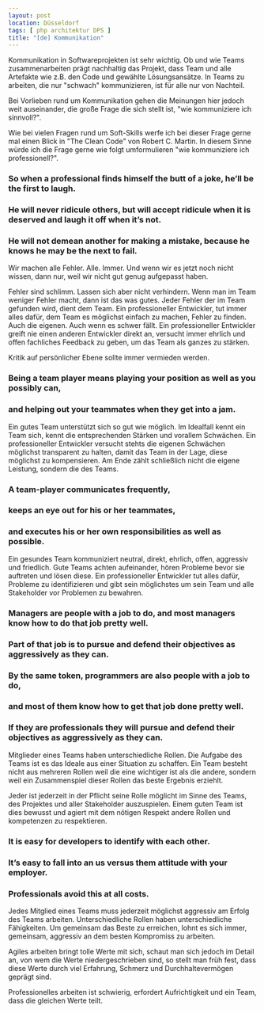 ```yaml
---
layout: post
location: Düsseldorf
tags: [ php architektur DPS ]
title: "[de] Kommunikation"
---
```


Kommunikation in Softwareprojekten ist sehr wichtig.
Ob und wie Teams zusammenarbeiten prägt nachhaltig das Projekt, dass Team und alle Artefakte wie z.B. den Code und gewählte Lösungsansätze.
In Teams zu arbeiten, die nur "schwach" kommunizieren, ist für alle nur von Nachteil.


Bei Vorlieben rund um Kommunikation gehen die Meinungen hier jedoch weit auseinander,
die große Frage die sich stellt ist, "wie kommuniziere ich sinnvoll?".


Wie bei vielen Fragen rund um Soft-Skills werfe ich bei dieser Frage gerne mal einen Blick in "The Clean Code" von Robert C. Martin.
In diesem Sinne würde ich die Frage gerne wie folgt umformulieren "wie kommuniziere ich professionell?".


### So when a professional finds himself the butt of a joke, he’ll be the first to laugh.
### He will never ridicule others, but will accept ridicule when it is deserved and laugh it off when it’s not.
### He will not demean another for making a mistake, because he knows he may be the next to fail.


Wir machen alle Fehler. Alle. Immer.
Und wenn wir es jetzt noch nicht wissen, dann nur, weil wir nicht gut genug aufgepasst haben.

Fehler sind schlimm. Lassen sich aber nicht verhindern. Wenn man im Team weniger Fehler macht, dann ist das was gutes.
Jeder Fehler der im Team gefunden wird, dient dem Team.
Ein professioneller Entwickler, tut immer alles dafür, dem Team es möglichst einfach zu machen, Fehler zu finden.
Auch die eigenen. Auch wenn es schwer fällt.
Ein professioneller Entwickler greift nie einen anderen Entwickler direkt an,
versucht immer ehrlich und offen fachliches Feedback zu geben, um das Team als ganzes zu stärken.

Kritik auf persönlicher Ebene sollte immer vermieden werden.

### Being a team player means playing your position as well as you possibly can,
### and helping out your teammates when they get into a jam.


Ein gutes Team unterstützt sich so gut wie möglich.
Im Idealfall kennt ein Team sich, kennt die entsprechenden Stärken und vorallem Schwächen.
Ein professioneller Entwickler versucht stehts die eigenen Schwächen möglichst transparent zu halten,
damit das Team in der Lage, diese möglichst zu kompensieren.
Am Ende zählt schließlich nicht die eigene Leistung, sondern die des Teams.


### A team-player communicates frequently,
### keeps an eye out for his or her teammates,
### and executes his or her own responsibilities as well as possible.


Ein gesundes Team kommuniziert neutral, direkt, ehrlich, offen, aggressiv und friedlich.
Gute Teams achten aufeinander, hören Probleme bevor sie auftreten und lösen diese.
Ein professioneller Entwickler tut alles dafür, Probleme zu identifizieren und gibt sein möglichstes um
sein Team und alle Stakeholder vor Problemen zu bewahren.


### Managers are people with a job to do, and most managers know how to do that job pretty well.
### Part of that job is to pursue and defend their objectives as aggressively as they can.
###
### By the same token, programmers are also people with a job to do,
### and most of them know how to get that job done pretty well.
### If they are professionals they will pursue and defend their objectives as aggressively as they can.


Mitglieder eines Teams haben unterschiedliche Rollen.
Die Aufgabe des Teams ist es das Ideale aus einer Situation zu schaffen.
Ein Team besteht nicht aus mehreren Rollen weil die eine wichtiger ist als die andere,
sondern weil ein Zusammenspiel dieser Rollen das beste Ergebnis erziehlt.


Jeder ist jederzeit in der Pflicht seine Rolle möglicht im Sinne des Teams, des Projektes und aller
Stakeholder auszuspielen. Einem guten Team ist dies bewusst und agiert mit dem nötigen Respekt andere
Rollen und kompetenzen zu respektieren.


### It is easy for developers to identify with each other.
### It’s easy to fall into an us versus them attitude with your employer.
### Professionals avoid this at all costs.


Jedes Mitglied eines Teams muss jederzeit möglichst aggressiv am Erfolg des Teams arbeiten.
Unterschiedliche Rollen haben unterschiedliche Fähigkeiten.
Um gemeinsam das Beste zu erreichen, lohnt es sich immer, gemeinsam, aggressiv an dem besten Kompromiss zu arbeiten.

Agiles arbeiten bringt tolle Werte mit sich,
schaut man sich jedoch im Detail an, von wem die Werte niedergeschrieben sind, so stellt man früh fest,
dass diese Werte durch viel Erfahrung, Schmerz und Durchhaltevermögen geprägt sind.

Professionelles arbeiten ist schwierig, erfordert Aufrichtigkeit und ein Team, dass die gleichen Werte teilt.

